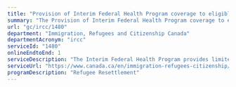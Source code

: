 ```yaml
---
title: "Provision of Interim Federal Health Program coverage to eligible beneficiaries"
summary: "The Provision of Interim Federal Health Program coverage to eligible beneficiaries service from Immigration, Refugees and Citizenship Canada is available end-to-end online, according to the GC Service Inventory."
url: "gc/ircc/1480"
department: "Immigration, Refugees and Citizenship Canada"
departmentAcronym: "ircc"
serviceId: "1480"
onlineEndtoEnd: 1
serviceDescription: "The Interim Federal Health Program provides limited, temporary coverage of health-care benefits to eligible beneficiaries, such as resettled refugees and refugee claimants. Interim Federal Health Program coverage is issued to eligible beneficiaries by Immigration, Refugees and Citizenship Canada or the Canada Border Services Agency."
serviceUrl: "https://www.canada.ca/en/immigration-refugees-citizenship/services/refugees/help-within-canada/health-care.html"
programDescription: "Refugee Resettlement"
---
```

